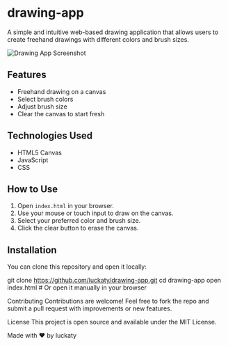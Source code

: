 # drawing-app


A simple and intuitive web-based drawing application that allows users to create freehand drawings with different colors and brush sizes. 

![Drawing App Screenshot](screenshot1.png)

## Features

- Freehand drawing on a canvas
- Select brush colors
- Adjust brush size
- Clear the canvas to start fresh

## Technologies Used

- HTML5 Canvas
- JavaScript
- CSS

## How to Use

1. Open `index.html` in your browser.
2. Use your mouse or touch input to draw on the canvas.
3. Select your preferred color and brush size.
4. Click the clear button to erase the canvas.

## Installation

You can clone this repository and open it locally:


git clone https://github.com/luckaty/drawing-app.git
cd drawing-app
open index.html   # Or open it manually in your browser

Contributing
Contributions are welcome! Feel free to fork the repo and submit a pull request with improvements or new features.

License
This project is open source and available under the MIT License.

Made with ❤️ by luckaty
